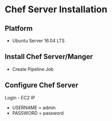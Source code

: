 # Chef Server Installation

## Platform
- Ubuntu Server 16.04 LTS

## Install Chef Server/Manger
- Create Pipeline Job

## Configure Chef Server
Login - EC2 IP
- USERNAME = admin
- PASSWORD = password
